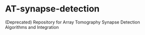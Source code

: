 # AT-synapse-detection
(Deprecated) Repository for Array Tomography Synapse Detection Algorithms and Integration
